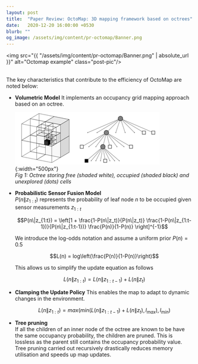```yaml
---
layout: post
title:  "Paper Review: OctoMap: 3D mapping framework based on octrees"
date:   2020-12-20 16:00:00 +0530
blurb: ""
og_image: /assets/img/content/pr-octomap/Banner.png
---
```


<img src="{{ "/assets/img/content/pr-octomap/Banner.png" | absolute_url }}" alt="Octomap example" class="post-pic"/>
<br />
<br />

The key characteristics that contribute to the efficiency of OctoMap are noted below:

- **Volumetric Model**
  It implements an occupancy grid mapping approach based on an octree.  

  ![Octree](/assets/img/content/pr-octomap/octree.png){:width="500px"}  
  *Fig 1: Octree storing free (shaded white), occupied (shaded black) and unexplored (dots) cells*

- **Probabilistic Sensor Fusion Model**  
  $P(n\|z_{1:t})$ represents the probability of leaf node $n$ to be occupied given sensor measurements $z_{1:t}$  

  $$P(n\|z_{1:t}) = \left[1 + \frac{1-P(n\|z_t)}{P(n\|z_t)} \frac{1-P(n\|z_{1:t-1})}{P(n\|z_{1:t-1})} \frac{P(n)}{1-P(n)} \right]^{-1}$$    

  We introduce the log-odds notation and assume a uniform prior $P(n) = 0.5$  

  $$L(n) = log\left(\frac{P(n)}{1-P(n)}\right)$$  

  This allows us to simplify the update equation as follows  

  $$L(n\|z_{1:t}) = L(n\|z_{1:t-1}) + L(n\|z_{t})$$

- **Clamping the Update Policy** This enables the map to adapt to dynamic changes in the environment.

  $$L(n\|z_{1:t}) = max( min(L(n\|z_{1:t-1})+L(n\|z_t), l_{max}), l_{min})$$  

- **Tree pruning**  
  If all the children of an inner node of the octree are known to be have the same occupancy probability, the children are pruned. This is lossless as the parent still contains the occupancy probability value. Tree pruning carried out recursively drastically reduces memory utilisation and speeds up map updates.